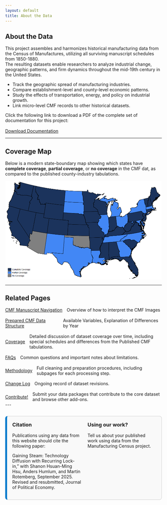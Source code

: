 ```yaml
---
layout: default
title: About the Data
---
```


## About the Data

This project assembles and harmonizes historical manufacturing data from the Census of Manufactures, utilizing all surviving manuscript schedules from 1850-1880.  
The resulting datasets enable researchers to analyze industrial change, geographic patterns, and firm dynamics throughout the mid-19th century in the United States.

- Track the geographic spread of manufacturing industries.
- Compare establishment-level and county-level economic patterns.
- Study the effects of transportation, energy, and policy on industrial growth.
- Link micro-level CMF records to other historical datasets.

Click the following link to download a PDF of the complete set of documentation for this project:
<br><br>
<a class="button" href="master_documentation.pdf" download>Download Documentation</a>

---

## Coverage Map

Below is a modern state-boundary map showing which states have **complete coverage**, **partial coverage**, or **no coverage** in the CMF dat, as compared to the published county-industry tabulations.

![Coverage Map](/assets/images/simple_coverage_map.png)

---

## Related Pages

<div style="display: flex; flex-direction: column; gap: 1.2em;">

  <div style="display: flex; align-items: center; gap: 1em;">
    <a href="navigation" class="button">CMF Manuscript Navigation</a>
    <span>Overview of how to interpret the CMF Images</span>
  </div>

  <div style="display: flex; align-items: center; gap: 1em;">
    <a href="data-structure" class="button">Prepared CMF Data Structure</a>
    <span>Available Variables, Explanation of Differences by Year</span>
  </div>

  <div style="display: flex; align-items: center; gap: 1em;">
    <a href="coverage" class="button">Coverage</a>
    <span>Detailed discussion of dataset coverage over time, including special schedules and differences from the Published CMF tabulations.</span>
  </div>

  <div style="display: flex; align-items: center; gap: 1em;">
    <a href="faqs" class="button">FAQs</a>
    <span>Common questions and important notes about limitations.</span>
  </div>

  <div style="display: flex; align-items: center; gap: 1em;">
    <a href="methodology" class="button">Methodology</a>
    <span>Full cleaning and preparation procedures, including subpages for each processing step.</span>
  </div>

  <div style="display: flex; align-items: center; gap: 1em;">
    <a href="change-log" class="button">Change Log</a>
    <span>Ongoing record of dataset revisions.</span>
  </div>
  
  <div style="display: flex; align-items: center; gap: 1em;">
    <a href="add-on" class="button">Contribute!</a>
    <span>Submit your data packages that contribute to the core dataset and browse other add-ons.</span>
  </div>
</div>
---

<div style="display: grid; grid-template-columns: 1fr 1fr; gap: 1.5em; border: 1px solid #ccc; border-left: 6px solid #007acc; padding: 1.2em; margin-top: 2em; background-color: #f9f9f9; border-radius: 8px;">

  <div>
    <h3 style="margin-top: 0;">Citation</h3>
    <p>
      Publications using any data from this website should cite the following paper:
      
Gaining Steam: Technology Diffusion with Recurring Lock-in,” with Shanon Hsuan-Ming Hsu, Anders Humlum, and Martin Rotemberg, September 2025. Revised and resubmitted, Journal of Political Economy.
    </p>
  </div>

  <div>
    <h3 style="margin-top: 0;">Using our work?</h3>
    <p>
      Tell us about your published work using data from the Manufacturing Census project.
    </p>
  </div>

</div>
